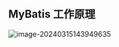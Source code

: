 ## MyBatis 工作原理

![image-20240315143949635](C:\Users\yunpeng.zhang\AppData\Roaming\Typora\typora-user-images\image-20240315143949635.png)
